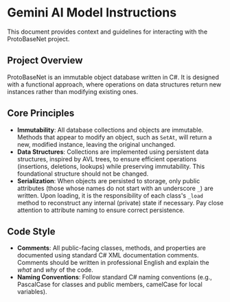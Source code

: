 # Gemini AI Model Instructions

This document provides context and guidelines for interacting with the ProtoBaseNet project.

## Project Overview

ProtoBaseNet is an immutable object database written in C#. It is designed with a functional approach, where operations on data structures return new instances rather than modifying existing ones.

## Core Principles

- **Immutability**: All database collections and objects are immutable. Methods that appear to modify an object, such as `SetAt`, will return a new, modified instance, leaving the original unchanged.
- **Data Structures**: Collections are implemented using persistent data structures, inspired by AVL trees, to ensure efficient operations (insertions, deletions, lookups) while preserving immutability. This foundational structure should not be changed.
- **Serialization**: When objects are persisted to storage, only public attributes (those whose names do not start with an underscore `_`) are written. Upon loading, it is the responsibility of each class's `_load` method to reconstruct any internal (private) state if necessary. Pay close attention to attribute naming to ensure correct persistence.

## Code Style

- **Comments**: All public-facing classes, methods, and properties are documented using standard C# XML documentation comments. Comments should be written in professional English and explain the *what* and *why* of the code.
- **Naming Conventions**: Follow standard C# naming conventions (e.g., PascalCase for classes and public members, camelCase for local variables).